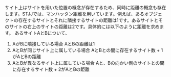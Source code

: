 サイト上はサイトを用いた位置の概念が存在するため、同時に距離の概念も存在します。STJJでは、マンハッタン距離を用いています。例えば、あるオブジェクトの存在するサイトとそれに隣接するサイトの距離は1です。あるサイトとそのサイトの右上のサイトの距離は2です。具体的には以下のように距離を求めます。
あるサイトAとBについて、
1. AがBに隣接している場合
AとBの距離は1
2. AとBが同じサイト上に属している場合
AとBとの間に存在するサイト数 + 1がAとBの距離
3. AとBが異なるサイト上に属している場合
Aと、Bの向かい側のサイトとの間に存在するサイト数 + 2がAとBの距離